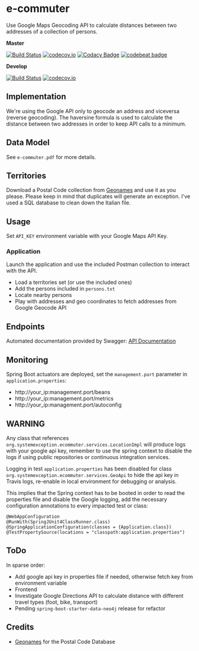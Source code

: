 # e-commuter
Use Google Maps Geocoding API to calculate distances between two addresses of a collection of persons.

**Master**

[![Build Status](https://travis-ci.org/lcappuccio/e-commuter.svg?branch=master)](https://travis-ci.org/lcappuccio/e-commuter)
[![codecov.io](https://codecov.io/github/lcappuccio/e-commuter/coverage.svg?branch=master)](https://codecov.io/github/lcappuccio/e-commuter?branch=master)
[![Codacy Badge](https://api.codacy.com/project/badge/Grade/ada9114fdc1a48ad93f6824fd40bbead)](https://www.codacy.com/app/lcappuccio/e-commuter?utm_source=github.com&amp;utm_medium=referral&amp;utm_content=lcappuccio/e-commuter&amp;utm_campaign=Badge_Grade)
[![codebeat badge](https://codebeat.co/badges/a2f9fc57-5721-4ccd-a732-8949bdf98a8b)](https://codebeat.co/projects/github-com-lcappuccio-e-commuter)

**Develop**

[![Build Status](https://travis-ci.org/lcappuccio/e-commuter.svg?branch=develop)](https://travis-ci.org/lcappuccio/e-commuter)
[![codecov.io](https://codecov.io/github/lcappuccio/e-commuter/coverage.svg?branch=develop)](https://codecov.io/github/lcappuccio/e-commuter?branch=develop)

## Implementation

We're using the Google API only to geocode an address and viceversa (reverse geocoding).
The haversine formula is used to calculate the distance between two addresses in order to keep API calls to a minimum.

## Data Model

See `e-commuter.pdf` for more details.

## Territories

Download a Postal Code collection from [Geonames](http://www.geonames.org) and use it as you please. Please keep in
mind that duplicates will generate an exception. I've used a SQL database to clean down the Italian file.

## Usage

Set `API_KEY` environment variable with your Google Maps API Key.

### Application

Launch the application and use the included Postman collection to interact with the API.
- Load a territories set (or use the included ones)
- Add the persons included in `persons.txt`
- Locate nearby persons
- Play with addresses and geo coordinates to fetch addresses from Google Geocode API

## Endpoints

Automated documentation provided by Swagger: [API Documentation](http://localhost:8080/swagger-ui.html)

## Monitoring

Spring Boot actuators are deployed, set the `management.port` parameter in `application.properties`:

* http://your_ip:management.port/beans
* http://your_ip:management.port/metrics
* http://your_ip:management.port/autoconfig

## WARNING

Any class that references `org.systemexception.ecommuter.services.LocationImpl` will produce logs with your google
api key, remember to use the spring context to disable the logs if using public repositories or continuous
integration services.

Logging in test `application.properties` has been disabled for class `org.systemexception.ecommuter.services.GeoApi`
to hide the api key in Travis logs, re-enable in local environment for debugging or analysis.

This implies that the Spring context has to be booted in order to read the properties file and disable the Google
logging, add the necessary configuration annotations to every impacted test or class:

```
@WebAppConfiguration
@RunWith(SpringJUnit4ClassRunner.class)
@SpringApplicationConfiguration(classes = {Application.class})
@TestPropertySource(locations = "classpath:application.properties")
```

## ToDo

In sparse order:

- Add google api key in properties file if needed, otherwise fetch key from environment variable
- Frontend
- Investigate Google Directions API to calculate distance with different travel types (foot, bike, transport)
- Pending `spring-boot-starter-data-neo4j` release for refactor

## Credits

- [Geonames](http://www.geonames.org) for the Postal Code Database